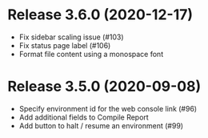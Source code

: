 # Release 3.6.0 (2020-12-17)

- Fix sidebar scaling issue (#103)
- Fix status page label (#106)
- Format file content using a monospace font

# Release 3.5.0 (2020-09-08)

- Specify environment id for the web console link (#96)
- Add additional fields to Compile Report
- Add button to halt / resume an environment (#99)
